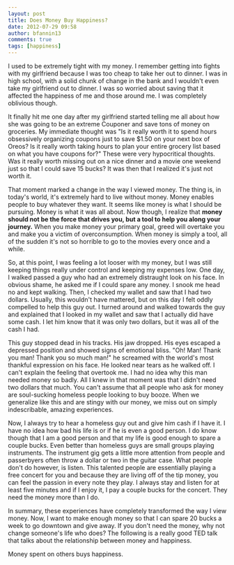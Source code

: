```yaml
---
layout: post
title: Does Money Buy Happiness?
date: 2012-07-29 09:58
author: bfannin13
comments: true
tags: [happiness]
---
```

I used to be extremely tight with my money. I remember getting into fights with my girlfriend because I was too cheap to take her out to dinner. I was in high school, with a solid chunk of change in the bank and I wouldn't even take my girlfriend out to dinner. I was so worried about saving that it affected the happiness of me and those around me. I was completely oblivious though.

It finally hit me one day after my girlfriend started telling me all about how she was going to be an extreme Couponer and save tons of money on groceries. My immediate thought was "Is it really worth it to spend hours obsessively organizing coupons just to save $1.50 on your next box of Oreos? Is it really worth taking hours to plan your entire grocery list based on what you have coupons for?" These were very hypocritical thoughts. Was it really worth missing out on a nice dinner and a movie one weekend just so that I could save 15 bucks? It was then that I realized it's just not worth it.

That moment marked a change in the way I viewed money. The thing is, in today's world, it's extremely hard to live without money. Money enables people to buy whatever they want. It seems like money is what I should be pursuing. Money is what it was all about. Now though, I realize that <strong>money should not be the force that drives you, but a tool to help you along your journey.</strong> When you make money your primary goal, greed will overtake you and make you a victim of overconsumption. When money is simply a tool, all of the sudden it's not so horrible to go to the movies every once and a while.

So, at this point, I was feeling a lot looser with my money, but I was still keeping things really under control and keeping my expenses low. One day, I walked passed a guy who had an extremely distraught look on his face. In obvious shame, he asked me if I could spare any money. I snook me head no and kept walking. Then, I checked my wallet and saw that I had two dollars. Usually, this wouldn't have mattered, but on this day I felt oddly compelled to help this guy out. I turned around and walked towards the guy and explained that I looked in my wallet and saw that I actually did have some cash. I let him know that it was only two dollars, but it was all of the cash I had.

This guy stopped dead in his tracks. His jaw dropped. His eyes escaped a depressed position and showed signs of emotional bliss. "Oh! Man! Thank you man! Thank you so much man!" he screamed with the world's most thankful expression on his face. He looked near tears as he walked off. I can't explain the feeling that overtook me. I had no idea why this man needed money so badly. All I knew in that moment was that I didn't need two dollars that much. You can't assume that all people who ask for money are soul-sucking homeless people looking to buy booze. When we generalize like this and are stingy with our money, we miss out on simply indescribable, amazing experiences.

Now, I always try to hear a homeless guy out and give him cash if I have it. I have no idea how bad his life is or if he is even a good person. I do know though that I am a good person and that my life is good enough to spare a couple bucks. Even better than homeless guys are small groups playing instruments. The instrument gig gets a little more attention from people and passerbyers often throw a dollar or two in the guitar case. What people don't do however, is listen. This talented people are essentially playing a free concert for you and because they are living off of the tip money, you can feel the passion in every note they play. I always stay and listen for at least five minutes and if I enjoy it, I pay a couple bucks for the concert. They need the money more than I do.

In summary, these experiences have completely transformed the way I view money. Now, I want to make enough money so that I can spare 20 bucks a week to go downtown and give away. If you don't need the money, why not change someone's life who does? The following is a really good TED talk that talks about the relationship between money and happiness.

Money spent on others buys happiness.
